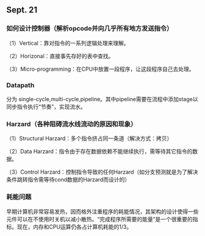 ## Sept. 21

### 如何设计控制器（解析opcode并向几乎所有地方发送指令）

（1）Vertical：靠对指令的一系列逻辑处理来理解。

（2）Horizonal：直接事先存好的表中查找。

（3）Micro-programming：在CPU中放置一段程序，让这段程序自己去处理。 

### Datapath

分为 single-cycle,multi-cycle,pipeline。其中pipeline需要在流程中添加stage以同步指令执行“节奏”，实现流水。

### Harzard（各种阻碍流水线流动的原因和现象）

（1）Structural Harzard：多个指令挤占同一条道（解决方式：拷贝）

（2）Data Harzard：指令由于存在数据依赖不能继续执行，需等待其它指令的数据。

（3）Control Harzard：控制指令导致的任何Harzard（如分支预测就是为了解决条件跳转指令需等待cond数据的Harzard而设计的）

### 耗能问题

早期计算机非常容易发热，因而格外注重程序的耗能情况，其架构的设计使得一些元件可以在不使用时关机以减小散热。“完成程序所需要的能量”是一个很重要的指标。现在，内存和CPU运算仍各占计算机耗能的1/3。
